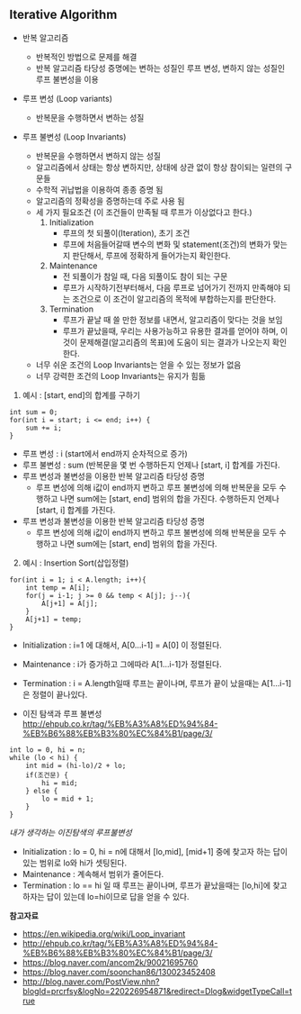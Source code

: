 ## Iterative Algorithm

* 반복 알고리즘
	* 반복적인 방법으로 문제를 해결
	* 반복 알고리즘 타당성 증명에는 변하는 성질인 루프 변성, 변하지 않는 성질인 루프 불변성을 이용

* 루프 변성 (Loop variants)
	* 반복문을 수행하면서 변하는 성질

* 루프 불변성 (Loop Invariants)
	* 반복문을 수행하면서 변하지 않는 성질
	* 알고리즘에서 상태는 항상 변하지만, 상태에 상관 없이 항상 참이되는 일련의 구문들
	* 수학적 귀납법을 이용하여 종종 증명 됨
	* 알고리즘의 정확성을 증명하는데 주로 사용 됨
	* 세 가지 필요조건 (이 조건들이 만족될 때 루프가 이상없다고 한다.)
		1. Initialization
			* 루프의 첫 되풀이(Iteration), 초기 조건
			* 루프에 처음들어갈때 변수의 변화 및 statement(조건)의 변화가 맞는지 판단해서, 루프에 정확하게 들어가는지 확인한다.
		2. Maintenance
			* 전 되풀이가 참일 때, 다음 되풀이도 참이 되는 구문
			* 루프가 시작하기전부터해서, 다음 루프로 넘어가기 전까지 만족해야 되는 조건으로 이 조건이 알고리즘의 목적에 부합하는지를 판단한다.
		3. Termination
			* 루프가 끝날 때 쓸 만한 정보를 내면서, 알고리즘이 맞다는 것을 보임
			* 루프가 끝났을때, 우리는 사용가능하고 유용한 결과를 얻어야 하며, 이것이 문제해결(알고리즘의 목표)에 도움이 되는 결과가 나오는지 확인한다.
	* 너무 쉬운 조건의 Loop Invariants는 얻을 수 있는 정보가 없음
	* 너무 강력한 조건의 Loop Invariants는 유지가 힘듦

1. 예시 : \[start, end\]의 합계를 구하기

```
int sum = 0;
for(int i = start; i <= end; i++) {
	sum += i;
}
```

* 루프 변성 : i (start에서 end까지 순차적으로 증가)
* 루프 불변성 : sum (반복문을 몇 번 수행하든지 언제나 \[start, i\] 합계를 가진다.
* 루프 변성과 불변성을 이용한 반복 알고리즘 타당성 증명
	* 루프 변성에 의해 i값이 end까지 변하고 루프 불변성에 의해 반복문을 모두 수행하고 나면 sum에는 \[start, end\] 범위의 합을 가진다. 수행하든지 언제나 \[start, i\] 합계를 가진다.
* 루프 변성과 불변성을 이용한 반복 알고리즘 타당성 증명
	* 루프 변성에 의해 i값이 end까지 변하고 루프 불변성에 의해 반복문을 모두 수행하고 나면 sum에는 \[start, end\] 범위의 합을 가진다.
	
2. 예시 : Insertion Sort(삽입정렬)

```
for(int i = 1; i < A.length; i++){
	int temp = A[i];
	for(j = i-1; j >= 0 && temp < A[j]; j--){
		A[j+1] = A[j];
	}
	A[j+1] = temp;
}
```

* Initialization : i=1 에 대해서, A[0...i-1] = A[0] 이 정렬된다.
* Maintenance : i가 증가하고 그에따라 A[1...i-1]가 정렬된다.
* Termination : i = A.length일때 루프는 끝이나며, 루프가 끝이 났을때는 A[1...i-1] 은 정렬이 끝나있다.

* 이진 탐색과 루프 불변성
http://ehpub.co.kr/tag/%EB%A3%A8%ED%94%84-%EB%B6%88%EB%B3%80%EC%84%B1/page/3/

```
int lo = 0, hi = n;
while (lo < hi) {
	int mid = (hi-lo)/2 + lo;
	if(조건문) {
		hi = mid;
	} else {
		lo = mid + 1;
	}
}
```

_내가 생각하는 이진탐색의 루프불변성_ <br/>
* Initialization : lo = 0, hi = n에 대해서 [lo,mid], [mid+1] 중에 찾고자 하는 답이 있는 범위로 lo와 hi가 셋팅된다.
* Maintenance : 계속해서 범위가 줄어든다.
* Termination : lo == hi 일 때 루프는 끝이나며, 루프가 끝났을때는 [lo,hi]에 찾고하자는 답이 있는데 lo=hi이므로 답을 얻을 수 있다.


**참고자료** <br/>
* https://en.wikipedia.org/wiki/Loop_invariant
* http://ehpub.co.kr/tag/%EB%A3%A8%ED%94%84-%EB%B6%88%EB%B3%80%EC%84%B1/page/3/
* https://blog.naver.com/ancom2k/90021695760
* https://blog.naver.com/soonchan86/130023452408
* http://blog.naver.com/PostView.nhn?blogId=prcrfsy&logNo=220226954871&redirect=Dlog&widgetTypeCall=true

